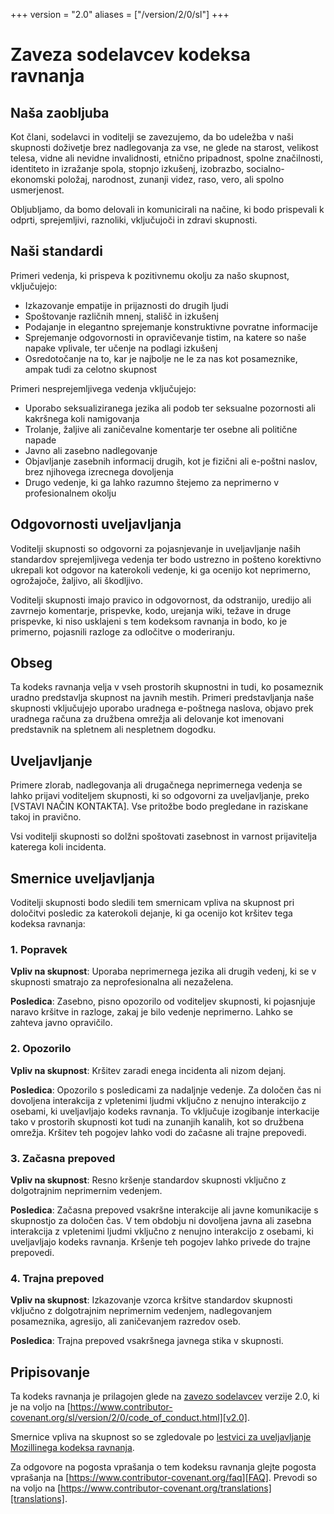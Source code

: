 +++
version = "2.0"
aliases = ["/version/2/0/sl"]
+++

# Zaveza sodelavcev kodeksa ravnanja

## Naša zaobljuba

Kot člani, sodelavci in voditelji se zavezujemo, da bo udeležba v naši skupnosti
doživetje brez nadlegovanja za vse, ne glede na starost, velikost telesa, vidne
ali nevidne invalidnosti, etnično pripadnost, spolne značilnosti, identiteto in
izražanje spola, stopnjo izkušenj, izobrazbo, socialno-ekonomski položaj,
narodnost, zunanji videz, raso, vero, ali spolno usmerjenost.

Obljubljamo, da bomo delovali in komunicirali na načine, ki bodo prispevali k
odprti, sprejemljivi, raznoliki, vključujoči in zdravi skupnosti.

## Naši standardi

Primeri vedenja, ki prispeva k pozitivnemu okolju za našo skupnost, vključujejo:

* Izkazovanje empatije in prijaznosti do drugih ljudi
* Spoštovanje različnih mnenj, stališč in izkušenj
* Podajanje in elegantno sprejemanje konstruktivne povratne informacije
* Sprejemanje odgovornosti in opravičevanje tistim, na katere so naše napake
  vplivale, ter učenje na podlagi izkušenj
* Osredotočanje na to, kar je najbolje ne le za nas kot posameznike, ampak tudi
  za celotno skupnost

Primeri nesprejemljivega vedenja vključujejo:

* Uporabo seksualiziranega jezika ali podob ter seksualne pozornosti ali
  kakršnega koli namigovanja
* Trolanje, žaljive ali zaničevalne komentarje ter osebne ali politične napade
* Javno ali zasebno nadlegovanje
* Objavljanje zasebnih informacij drugih, kot je fizični ali e-poštni naslov,
  brez njihovega izrecnega dovoljenja
* Drugo vedenje, ki ga lahko razumno štejemo za neprimerno v profesionalnem
  okolju

## Odgovornosti uveljavljanja

Voditelji skupnosti so odgovorni za pojasnjevanje in uveljavljanje naših
standardov sprejemljivega vedenja ter bodo ustrezno in pošteno korektivno
ukrepali kot odgovor na katerokoli vedenje, ki ga ocenijo kot neprimerno,
ogrožajoče, žaljivo, ali škodljivo.

Voditelji skupnosti imajo pravico in odgovornost, da odstranijo, uredijo ali
zavrnejo komentarje, prispevke, kodo, urejanja wiki, težave in druge prispevke,
ki niso usklajeni s tem kodeksom ravnanja in bodo, ko je primerno, pojasnili
razloge za odločitve o moderiranju.

## Obseg

Ta kodeks ravnanja velja v vseh prostorih skupnostni in tudi, ko posameznik
uradno predstavlja skupnost na javnih mestih. Primeri predstavljanja naše
skupnosti vključujejo uporabo uradnega e-poštnega naslova, objavo prek uradnega
računa za družbena omrežja ali delovanje kot imenovani predstavnik na spletnem
ali nespletnem dogodku.

## Uveljavljanje

Primere zlorab, nadlegovanja ali drugačnega neprimernega vedenja se lahko
prijavi voditeljem skupnosti, ki so odgovorni za uveljavljanje, preko
[VSTAVI NAČIN KONTAKTA].
Vse pritožbe bodo pregledane in raziskane takoj in pravično.

Vsi voditelji skupnosti so dolžni spoštovati zasebnost in varnost prijavitelja
katerega koli incidenta.

## Smernice uveljavljanja

Voditelji skupnosti bodo sledili tem smernicam vpliva na skupnost pri določitvi
posledic za katerokoli dejanje, ki ga ocenijo kot kršitev tega kodeksa ravnanja:

### 1. Popravek

**Vpliv na skupnost**: Uporaba neprimernega jezika ali drugih vedenj, ki se v
skupnosti smatrajo za neprofesionalna ali nezaželena.

**Posledica**: Zasebno, pisno opozorilo od voditeljev skupnosti, ki pojasnjuje
naravo kršitve in razloge, zakaj je bilo vedenje neprimerno. Lahko se zahteva
javno opravičilo.

### 2. Opozorilo

**Vpliv na skupnost**: Kršitev zaradi enega incidenta ali nizom dejanj.

**Posledica**: Opozorilo s posledicami za nadaljnje vedenje. Za določen čas ni
dovoljena interakcija z vpletenimi ljudmi vključno z nenujno interakcijo z
osebami, ki uveljavljajo kodeks ravnanja. To vključuje izogibanje interkacije
tako v prostorih skupnosti kot tudi na zunanjih kanalih, kot so družbena
omrežja. Kršitev teh pogojev lahko vodi do začasne ali trajne prepovedi.

### 3. Začasna prepoved

**Vpliv na skupnost**: Resno kršenje standardov skupnosti vključno z
dolgotrajnim neprimernim vedenjem.

**Posledica**: Začasna prepoved vsakršne interakcije ali javne komunikacije s
skupnostjo za določen čas. V tem obdobju ni dovoljena javna ali zasebna
interakcija z vpletenimi ljudmi vključno z nenujno interakcijo z osebami, ki
uveljavljajo kodeks ravnanja. Kršenje teh pogojev lahko privede do trajne
prepovedi.

### 4. Trajna prepoved

**Vpliv na skupnost**: Izkazovanje vzorca kršitve standardov skupnosti vključno
z dolgotrajnim neprimernim vedenjem, nadlegovanjem posameznika, agresijo, ali
zaničevanjem razredov oseb.

**Posledica**: Trajna prepoved vsakršnega javnega stika v skupnosti.

## Pripisovanje

Ta kodeks ravnanja je prilagojen glede na [zavezo sodelavcev][homepage] verzije
2.0, ki je na voljo na
[https://www.contributor-covenant.org/sl/version/2/0/code_of_conduct.html][v2.0].

Smernice vpliva na skupnost so se zgledovale po
[lestvici za uveljavljanje Mozillinega kodeksa ravnanja][Mozilla CoC].

Za odgovore na pogosta vprašanja o tem kodeksu ravnanja glejte pogosta
vprašanja na [https://www.contributor-covenant.org/faq][FAQ]. Prevodi so na
voljo na [https://www.contributor-covenant.org/translations][translations].

[homepage]: https://www.contributor-covenant.org
[v2.0]: https://www.contributor-covenant.org/sl/version/2/0/code_of_conduct.html
[Mozilla CoC]: https://github.com/mozilla/diversity
[FAQ]: https://www.contributor-covenant.org/faq
[translations]: https://www.contributor-covenant.org/translations
